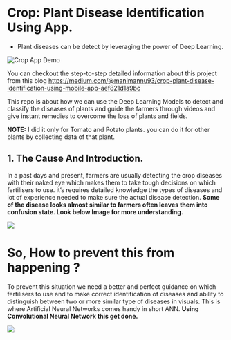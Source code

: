 # **Crop: Plant Disease Identification Using App.**

- Plant diseases can be detect by leveraging the power of Deep Learning.

![Crop App Demo](https://github.com/Manikanta-Munnangi/CROP---Plant-Disease-Identification-Using-App/blob/master/Images-src/CropPoster.png)

You can checkout the step-to-step detailed information about this project from this blog https://medium.com/@manimannu93/crop-plant-disease-identification-using-mobile-app-aef821d1a9bc

This repo is about how we can use the Deep Learning Models to detect and classify the diseases of plants and guide the farmers through videos and give instant remedies to overcome the loss of plants and fields.

**NOTE:** I did it only for Tomato and Potato plants. you can do it for other plants by collecting data of that plant.

## 1. The Cause And Introduction.
In a past days and present, farmers are usually detecting the crop diseases with their naked eye which makes them to take tough decisions on which fertilisers to use. it’s requires detailed knowledge the types of diseases and lot of experience needed to make sure the actual disease detection. **Some of the disease looks almost similar to farmers often leaves them into confusion state. Look below Image for more understanding.**

![](https://github.com/Manikanta-Munnangi/CROP---Plant-Disease-Identification-Using-App/blob/master/Images-src/SimilarDiseases.png)

# So, How to prevent this from happening ?
To prevent this situation we need a better and perfect guidance on which fertilisers to use and to make correct identification of diseases and ability to distinguish between two or more similar type of diseases in visuals.
This is where Artificial Neural Networks comes handy in short ANN. **Using Convolutional Neural Network this get done.**

![](https://github.com/Manikanta-Munnangi/CROP---Plant-Disease-Identification-Using-App/blob/master/Images-src/Simple-VS-DeepLearning.jpeg)
